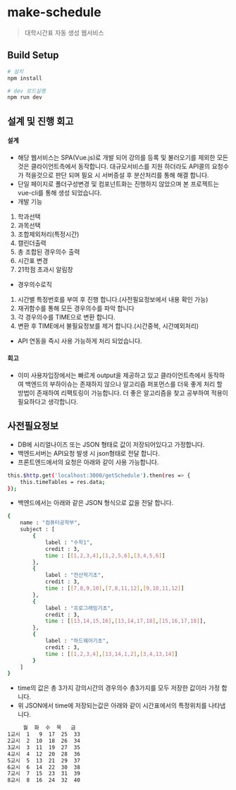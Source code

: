 # make-schedule

> 대학시간표 자동 생성 웹서비스

## Build Setup

``` bash
# 설치
npm install

# dev 모드실행
npm run dev
```

## 설계 및 진행 회고 
#### 설계
- 해당 웹서비스는 SPA(Vue.js)로 개발 되어 강의를 등록 및 불러오기를 제외한 모든것은 클라이언트측에서 동작합니다. 대규모서비스를 지원 하더라도 API콜의 요청수가 적을것으로 판단 되며 필요 시 서버증설 후 분산처리를 통해 해결 합니다.
- 단일 페이지로 폴더구성변경 및 컴포넌트화는 진행하지 않았으며 본 프로젝트는 vue-cli를 통해 생성 되었습니다.
- 개발 기능
1. 학과선택
2. 과목선택
3. 조합제외처리(특정시간)
4. 캘린더출력
5. 총 조합된 경우의수 출력
6. 시간표 변경
7. 21학점 초과시 알림창
- 경우의수로직
1. 시간별 특정번호를 부여 후 진행 합니다.(사전필요정보에서 내용 확인 가능)
2. 재귀함수를 통해 모든 경우의수를 파악 합니다
3. 각 경우의수를 TIME으로 변환 합니다.
4. 변환 후 TIME에서 불필요정보를 제거 합니다.(시간중복, 시간예외처리)
- API 연동을 즉시 사용 가능하게 처리 되었습니다.

#### 회고
- 이미 사용자입장에서는 빠르게 output을 제공하고 있고 클라이언트측에서 동작하여 백엔드의 부하이슈는 존재하지 않으나 알고리즘 퍼포먼스를 더욱 좋게 처리 할 방법이 존재하여 리팩토링이 가능합니다. 더 좋은 알고리즘을 찾고 공부하여 적용이 필요하다고 생각합니다.

## 사전필요정보

- DB에 시리얼나이즈 또는 JSON 형태로 값이 저장되어있다고 가정합니다.
- 백엔드서버는 API요청 발생 시 json형태로 전달 합니다.
- 프론트엔드에서의 요청은 아래와 같이 사용 가능합니다.

 ``` bash
 this.$http.get('localhost:3000/getSchedule').then(res => {
     this.timeTables = res.data;
 });
 ``` 

- 백엔드에서는 아래와 같은 JSON 형식으로 값을 전달 합니다.
 ``` bash
 {
     name : "컴퓨터공학부",
     subject : [
         {
             label : "수학1",
             credit : 3,
             time : [[1,2,3,4],[1,2,5,6],[3,4,5,6]]
         },
         {
             label : "전산학기초",
             credit : 3,
             time : [[7,8,9,10],[7,8,11,12],[9,10,11,12]]
         },
         {
             label : "프로그래밍기초",
             credit : 3,
             time : [[13,14,15,16],[13,14,17,18],[15,16,17,18]],
         },
         {
             label : "하드웨어기초",
             credit : 3,
             time : [[1,2,3,4],[13,14,1,2],[3,4,13,14]]
         }
     ]
 }
 ```   
- time의 값은 총 3가지 강의시간의 경우의수 총3가지를 모두 저장한 값이라 가정 합니다.
- 위 JSON에서 time에 저장되는값은 아래와 같이 시간표에서의 특정위치를 나타냅니다.

 ``` bash
      월  화  수  목   금 
1교시  1   9  17  25  33
2교시  2  10  18  26  34
3교시  3  11  19  27  35
4교시  4  12  20  28  36
5교시  5  13  21  29  37
6교시  6  14  22  30  38
7교시  7  15  23  31  39
8교시  8  16  24  32  40
 ```   
